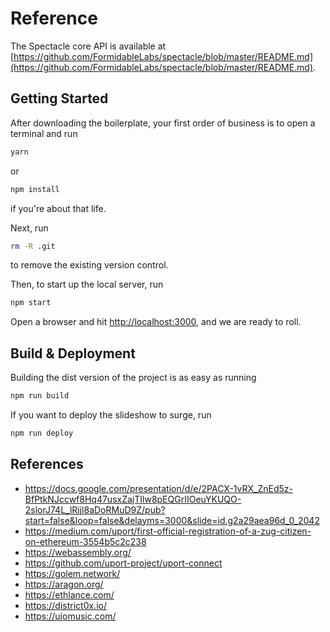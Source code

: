 
# Reference

The Spectacle core API is available at [https://github.com/FormidableLabs/spectacle/blob/master/README.md](https://github.com/FormidableLabs/spectacle/blob/master/README.md).

## Getting Started

After downloading the boilerplate, your first order of business is to open a terminal and run 
```bash
yarn
```
or 
```bash
npm install
```
if you're about that life.

Next, run 
```bash
rm -R .git
```
to remove the existing version control.

Then, to start up the local server, run
```bash
npm start
```

Open a browser and hit [http://localhost:3000](http://localhost:3000), and we are ready to roll.

## Build & Deployment

Building the dist version of the project is as easy as running
```bash
npm run build
```

If you want to deploy the slideshow to surge, run 
```bash
npm run deploy
```

## References
  - https://docs.google.com/presentation/d/e/2PACX-1vRX_ZnEd5z-BfPtkNJccwf8Hq47usxZajTIlw8pEQGrIIOeuYKUQO-2slorJ74L_lRjjl8aDoRMuD9Z/pub?start=false&loop=false&delayms=3000&slide=id.g2a29aea96d_0_2042
  - https://medium.com/uport/first-official-registration-of-a-zug-citizen-on-ethereum-3554b5c2c238
  - https://webassembly.org/
  - https://github.com/uport-project/uport-connect
  - https://golem.network/
  - https://aragon.org/
  - https://ethlance.com/
  - https://district0x.io/
  - https://ujomusic.com/
